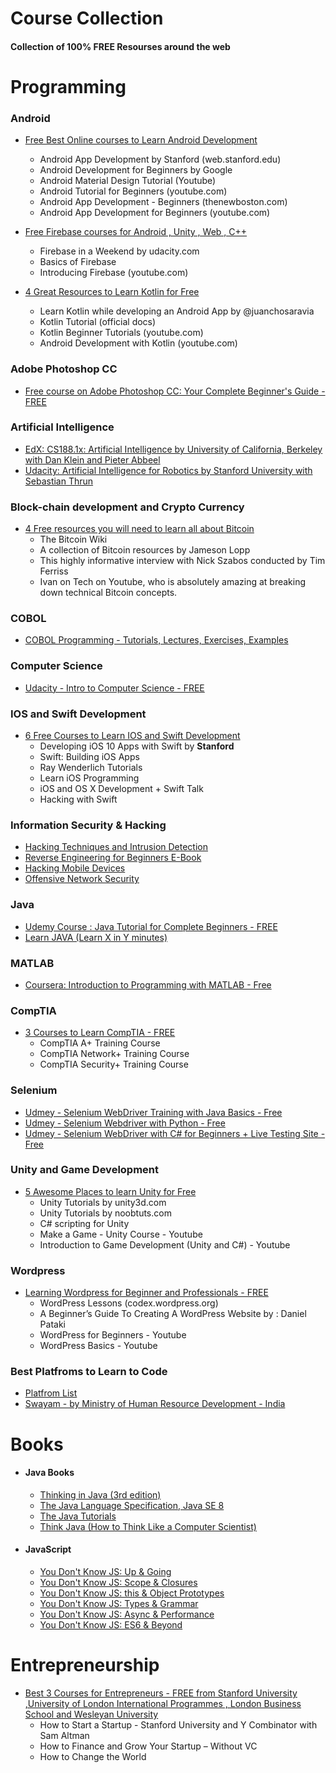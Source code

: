 # Course Collection
#### Collection of 100% FREE Resourses around the web

# Programming

### Android
* [Free Best Online courses to Learn Android Development](https://www.learnfreecourses.com/2017/11/free-best-online-courses-to-learn.html)
  * Android App Development by Stanford (web.stanford.edu)
  * Android Development for Beginners by Google
  * Android Material Design Tutorial (Youtube)
  * Android Tutorial for Beginners (youtube.com)
  * Android App Development - Beginners (thenewboston.com)
  *  Android App Development for Beginners (youtube.com)
  
* [Free Firebase courses for Android , Unity , Web , C++](https://www.learnfreecourses.com/2017/12/free-firebase-courses-for-android-unity.html)
  * Firebase in a Weekend by udacity.com
  * Basics of Firebase
  * Introducing Firebase (youtube.com)
  
* [4 Great Resources to Learn Kotlin  for Free](https://www.learnfreecourses.com/2017/12/4-great-resources-to-learn-kotlin-for.html)
  * Learn Kotlin while developing an Android App by @juanchosaravia
  *  Kotlin Tutorial (official docs)
  * Kotlin Beginner Tutorials (youtube.com)
  * Android Development with Kotlin (youtube.com)

### Adobe Photoshop CC
* [Free course on Adobe Photoshop CC: Your Complete Beginner's Guide - FREE
](https://www.learnfreecourses.com/2017/11/free-course-on-adobe-photoshop-cc-your.html)

### Artificial Intelligence
*  [EdX: CS188.1x: Artificial Intelligence by University of California, Berkeley  with Dan Klein and Pieter Abbeel](https://www.learnfreecourses.com/2017/11/2-best-courses-on-edx-and-udacity-to.html)
*  [Udacity: Artificial Intelligence for Robotics by Stanford University  with Sebastian Thrun](https://www.learnfreecourses.com/2017/11/2-best-courses-on-edx-and-udacity-to.html)

### Block-chain development and Crypto Currency
* [4 Free resources you will need to learn all about Bitcoin](https://www.learnfreecourses.com/2017/12/4-free-resources-you-will-need-to-learn.html)
  * The Bitcoin Wiki
  * A collection of Bitcoin resources by Jameson Lopp
  * This highly informative interview with Nick Szabos conducted by Tim Ferriss
  * Ivan on Tech on Youtube, who is absolutely amazing at breaking down technical Bitcoin concepts. 
  
 ### COBOL 
 * [COBOL Programming - Tutorials, Lectures, Exercises, Examples](https://www.learnfreecourses.com/2017/12/learn-cobol-for-free.html)

### Computer Science
* [Udacity - Intro to Computer Science - FREE](https://www.learnfreecourses.com/2017/12/udacity-intro-to-computer-science-free.html)

### IOS and Swift Development
* [6 Free Courses to Learn IOS and Swift Development](https://www.learnfreecourses.com/2017/12/6-free-courses-to-learn-ios-and-swift.html)
  * Developing iOS 10 Apps with Swift by __Stanford__
  * Swift: Building iOS Apps
  * Ray Wenderlich Tutorials
  * Learn iOS Programming
  * iOS and OS X Development + Swift Talk
  * Hacking with Swift
  
### Information Security & Hacking
* [Hacking Techniques and Intrusion Detection](https://www.learnfreecourses.com/2017/12/free-information-security-hacking.html)
* [Reverse Engineering for Beginners E-Book](https://www.learnfreecourses.com/2017/12/free-information-security-hacking.html)
* [Hacking Mobile Devices](https://www.learnfreecourses.com/2017/12/free-information-security-hacking.html)
* [Offensive Network Security](https://www.learnfreecourses.com/2017/12/free-information-security-hacking.html)

  
### Java
* [Udemy Course : Java Tutorial for Complete Beginners - FREE](https://www.learnfreecourses.com/2017/10/udemy-course-java-tutorial-for-complete.html)
* [Learn JAVA (Learn X in Y minutes)](https://www.learnfreecourses.com/2017/12/leanrn-java-learn-x-in-y-minutes-free.html)

### MATLAB 
 * [Coursera: Introduction to Programming with MATLAB - Free](https://www.learnfreecourses.com/2017/11/coursera-introduction-to-programming.html)
 
### CompTIA 
* [3 Courses to Learn CompTIA - FREE](https://www.learnfreecourses.com/2017/12/3-courses-to-learn-comptia-free.html)
  * CompTIA A+ Training Course
  * CompTIA Network+ Training Course
  * CompTIA Security+ Training Course
 
### Selenium
* [ Udmey - Selenium WebDriver Training with Java Basics - Free](https://www.learnfreecourses.com/2017/11/udmey-learn-selenium-with-java-python.html)
* [ Udmey - Selenium Webdriver with Python - Free](https://www.learnfreecourses.com/2017/11/udmey-learn-selenium-with-java-python.html)
* [ Udmey - Selenium WebDriver with C# for Beginners + Live Testing Site - Free](https://www.learnfreecourses.com/2017/11/udmey-learn-selenium-with-java-python.html)

### Unity and Game Development
* [5 Awesome Places to learn Unity for Free](https://www.learnfreecourses.com/2017/12/5-awesome-places-to-learn-unity-for-free.html)
  * Unity Tutorials by unity3d.com
  * Unity Tutorials by noobtuts.com
  * C# scripting for Unity
  * Make a Game - Unity Course - Youtube
  * Introduction to Game Development (Unity and C#) - Youtube

### Wordpress 
* [Learning Wordpress for Beginner and Professionals - FREE](https://www.learnfreecourses.com/2017/12/learning-wordpress-for-beginner-and.html)
  * WordPress Lessons (codex.wordpress.org)
  * A Beginner’s Guide To Creating A WordPress Website by : Daniel Pataki
  * WordPress for Beginners - Youtube
  * WordPress Basics  - Youtube

### Best Platfroms to Learn to Code
* [Platfrom List](https://www.learnfreecourses.com/2017/10/rtest.html)
* [Swayam - by Ministry of Human Resource Development - India ](https://www.learnfreecourses.com/2017/10/online-self-learning-courses.html)

# Books

*  #### Java Books
   * [Thinking in Java (3rd edition)](https://www.learnfreecourses.com/2017/11/4-best-free-java-e-books-for-beginners.html)
   * [The Java Language Specification, Java SE 8](https://www.learnfreecourses.com/2017/11/4-best-free-java-e-books-for-beginners.html)
   * [The Java Tutorials](https://www.learnfreecourses.com/2017/11/4-best-free-java-e-books-for-beginners.html)
   * [Think Java (How to Think Like a Computer Scientist)](https://www.learnfreecourses.com/2017/11/4-best-free-java-e-books-for-beginners.html)

*  #### JavaScript 
   * [You Don't Know JS: Up & Going](https://www.learnfreecourses.com/2017/12/6-free-online-books-to-learn-javascript.html)
   * [You Don't Know JS: Scope & Closures](https://www.learnfreecourses.com/2017/12/6-free-online-books-to-learn-javascript.html)
   * [You Don't Know JS: this & Object Prototypes](https://www.learnfreecourses.com/2017/12/6-free-online-books-to-learn-javascript.html)
   * [You Don't Know JS: Types & Grammar](https://www.learnfreecourses.com/2017/12/6-free-online-books-to-learn-javascript.html)
   * [You Don't Know JS: Async & Performance](https://www.learnfreecourses.com/2017/12/6-free-online-books-to-learn-javascript.html)
   * [You Don't Know JS: ES6 & Beyond](https://www.learnfreecourses.com/2017/12/6-free-online-books-to-learn-javascript.html)
   

# Entrepreneurship

* [Best 3 Courses for Entrepreneurs - FREE from Stanford University ,University of London International Programmes , London Business School and Wesleyan University](https://www.learnfreecourses.com/2017/11/best-3-courses-for-entrepreneurs-free.html)
  * How to Start a Startup -  Stanford University and Y Combinator  with Sam Altman
  *  How to Finance and Grow Your Startup – Without VC
  * How to Change the World
  

  
  
  
